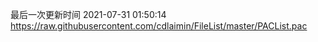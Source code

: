最后一次更新时间 2021-07-31 01:50:14
https://raw.githubusercontent.com/cdlaimin/FileList/master/PACList.pac

